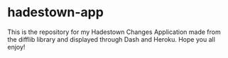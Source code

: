 # hadestown-app
This is the repository for my Hadestown Changes Application made from the difflib library and displayed through Dash and Heroku. Hope you all enjoy!
